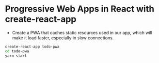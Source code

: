 # Progressive Web Apps in React with create-react-app

* Create a PWA that caches static resources used in  our app, which will make it load faster, especially in slow connections.

```bash
create-react-app todo-pwa
cd todo-pwa
yarn start
```